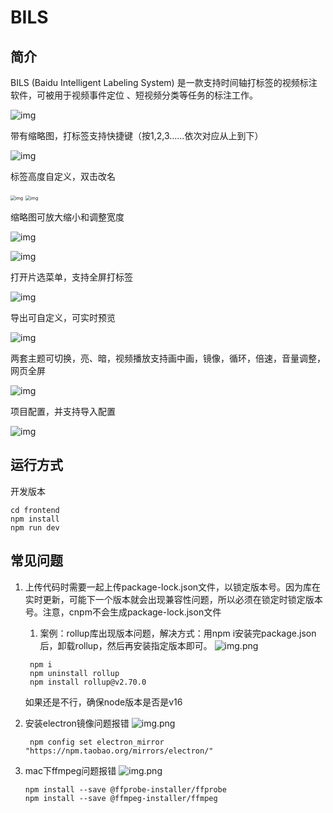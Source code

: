 # BILS

## 简介

BILS (Baidu Intelligent Labeling System) 是一款支持时间轴打标签的视频标注软件，可被用于视频事件定位 、短视频分类等任务的标注工作。

![img](imgs/UI2.png)

带有缩略图，打标签支持快捷键（按1,2,3……依次对应从上到下）

![img](imgs/UI1.png)

标签高度自定义，双击改名

<img src="imgs/colorpane.png" alt="img" style="zoom:50%;" /> <img src="imgs/edit.png" alt="img" style="zoom: 50%;" />

缩略图可放大缩小和调整宽度

![img](imgs/timeline1.png)

![img](imgs/timeline2.png)

打开片选菜单，支持全屏打标签

![img](imgs/fullscreen.png)

导出可自定义，可实时预览

![img](imgs/output.png)

两套主题可切换，亮、暗，视频播放支持画中画，镜像，循环，倍速，音量调整，网页全屏

![img](imgs/themes.png)

项目配置，并支持导入配置

![img](imgs/outport.png)

## 运行方式

开发版本

```
cd frontend
npm install
npm run dev
```



## 常见问题

1. 上传代码时需要一起上传package-lock.json文件，以锁定版本号。因为库在实时更新，可能下一个版本就会出现兼容性问题，所以必须在锁定时锁定版本号。注意，cnpm不会生成package-lock.json文件
   1. 案例：rollup库出现版本问题，解决方式：用npm i安装完package.json后，卸载rollup，然后再安装指定版本即可。
      ![img.png](imgs/img.png)
   ```shell
    npm i
    npm uninstall rollup
    npm install rollup@v2.70.0
   ```
   如果还是不行，确保node版本是否是v16
2. 安装electron镜像问题报错
    ![img.png](imgs/electron.png)
   
   ```shell
    npm config set electron_mirror "https://npm.taobao.org/mirrors/electron/"
   ```
3. mac下ffmpeg问题报错
    ![img.png](imgs/ffmpeg.png)
    ```shell
   npm install --save @ffprobe-installer/ffprobe
   npm install --save @ffmpeg-installer/ffmpeg
   ```

